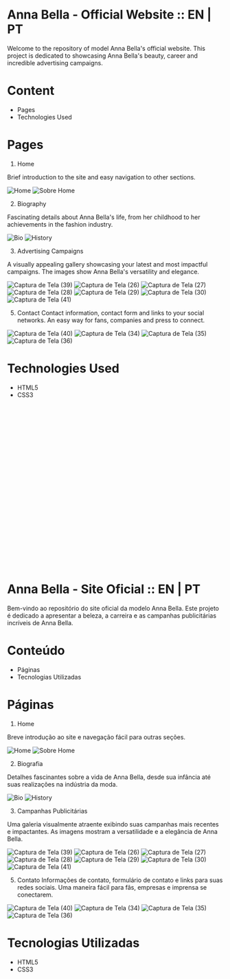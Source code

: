 # Anna Bella - Official Website :: EN | PT
Welcome to the repository of model Anna Bella's official website. This project is dedicated to showcasing Anna Bella's beauty, career and incredible advertising campaigns.
<br>
# Content
* Pages
* Technologies Used

# Pages
1. Home
   
Brief introduction to the site and easy navigation to other sections.<br>

![Home](https://github.com/Vitorialuz229/ProjetoAnna-Bella/assets/110250731/e88d8d5b-b7ee-440e-abbc-805c6edc4670)
![Sobre Home](https://github.com/Vitorialuz229/ProjetoAnna-Bella/assets/110250731/f44e1680-454d-485c-9d2b-8537e533ad2e)

2. Biography
   
Fascinating details about Anna Bella's life, from her childhood to her achievements in the fashion industry.<br>

![Bio](https://github.com/Vitorialuz229/ProjetoAnna-Bella/assets/110250731/80eaa163-4246-451d-b1a8-e3a9f032baff)
![History](https://github.com/Vitorialuz229/ProjetoAnna-Bella/assets/110250731/23fe9e60-f713-4541-b4b9-2f55789d06d3)

3. Advertising Campaigns
   
A visually appealing gallery showcasing your latest and most impactful campaigns. The images show Anna Bella's versatility and elegance.<br>

![Captura de Tela (39)](https://github.com/Vitorialuz229/ProjetoAnna-Bella/assets/110250731/f1fb6f9a-6fc0-4498-a422-c2d1cdfcd11b)
![Captura de Tela (26)](https://github.com/Vitorialuz229/ProjetoAnna-Bella/assets/110250731/aa832366-71fb-42f8-8280-d1e3ef9e57fa)
![Captura de Tela (27)](https://github.com/Vitorialuz229/ProjetoAnna-Bella/assets/110250731/86e50851-79ca-4be8-a639-8286a11b3053)
![Captura de Tela (28)](https://github.com/Vitorialuz229/ProjetoAnna-Bella/assets/110250731/a6e62bd4-b740-4282-a235-e4ed0dd82e06)
![Captura de Tela (29)](https://github.com/Vitorialuz229/ProjetoAnna-Bella/assets/110250731/ca6af372-51b1-4763-b9c1-af6368d85cb8)
![Captura de Tela (30)](https://github.com/Vitorialuz229/ProjetoAnna-Bella/assets/110250731/67886659-1502-4212-b777-ac12f89ed807)
![Captura de Tela (41)](https://github.com/Vitorialuz229/ProjetoAnna-Bella/assets/110250731/157e53e8-2f02-43ca-bada-981ea61fd987)

5. Contact
Contact information, contact form and links to your social networks. An easy way for fans, companies and press to connect.<br>

![Captura de Tela (40)](https://github.com/Vitorialuz229/ProjetoAnna-Bella/assets/110250731/ccd36017-1a63-4318-bed9-9a5cc7dde8ac)
![Captura de Tela (34)](https://github.com/Vitorialuz229/ProjetoAnna-Bella/assets/110250731/247b99ae-784b-4922-afcb-fd37f79619ad)
![Captura de Tela (35)](https://github.com/Vitorialuz229/ProjetoAnna-Bella/assets/110250731/4120949f-0a2a-4883-97ef-86977e51113d)
![Captura de Tela (36)](https://github.com/Vitorialuz229/ProjetoAnna-Bella/assets/110250731/5d536707-26d7-49ec-af62-1bf067724921)

# Technologies Used
* HTML5
* CSS3
<br>
<br>
<br>
<br>
<br>
<br>
<br>
<br>
<br>
<br>
<br>
<br>
<br>
<br>
<br>
<br>
<br>
<br>
<br>
<br>
<br>
<br>




# Anna Bella - Site Oficial :: EN | PT
Bem-vindo ao repositório do site oficial da modelo Anna Bella. Este projeto é dedicado a apresentar a beleza, a carreira e as campanhas publicitárias incríveis de Anna Bella.
<br> 
# Conteúdo
* Páginas
* Tecnologias Utilizadas

# Páginas
1. Home
   
Breve introdução ao site e navegação fácil para outras seções.

![Home](https://github.com/Vitorialuz229/ProjetoAnna-Bella/assets/110250731/e88d8d5b-b7ee-440e-abbc-805c6edc4670)
![Sobre Home](https://github.com/Vitorialuz229/ProjetoAnna-Bella/assets/110250731/f44e1680-454d-485c-9d2b-8537e533ad2e)

2. Biografia
   
Detalhes fascinantes sobre a vida de Anna Bella, desde sua infância até suas realizações na indústria da moda.<br>

![Bio](https://github.com/Vitorialuz229/ProjetoAnna-Bella/assets/110250731/80eaa163-4246-451d-b1a8-e3a9f032baff)
![History](https://github.com/Vitorialuz229/ProjetoAnna-Bella/assets/110250731/23fe9e60-f713-4541-b4b9-2f55789d06d3)

3. Campanhas Publicitárias
   
Uma galeria visualmente atraente exibindo suas campanhas mais recentes e impactantes. As imagens mostram a versatilidade e a elegância de Anna Bella.<br>

![Captura de Tela (39)](https://github.com/Vitorialuz229/ProjetoAnna-Bella/assets/110250731/f1fb6f9a-6fc0-4498-a422-c2d1cdfcd11b)
![Captura de Tela (26)](https://github.com/Vitorialuz229/ProjetoAnna-Bella/assets/110250731/aa832366-71fb-42f8-8280-d1e3ef9e57fa)
![Captura de Tela (27)](https://github.com/Vitorialuz229/ProjetoAnna-Bella/assets/110250731/86e50851-79ca-4be8-a639-8286a11b3053)
![Captura de Tela (28)](https://github.com/Vitorialuz229/ProjetoAnna-Bella/assets/110250731/a6e62bd4-b740-4282-a235-e4ed0dd82e06)
![Captura de Tela (29)](https://github.com/Vitorialuz229/ProjetoAnna-Bella/assets/110250731/ca6af372-51b1-4763-b9c1-af6368d85cb8)
![Captura de Tela (30)](https://github.com/Vitorialuz229/ProjetoAnna-Bella/assets/110250731/67886659-1502-4212-b777-ac12f89ed807)
![Captura de Tela (41)](https://github.com/Vitorialuz229/ProjetoAnna-Bella/assets/110250731/157e53e8-2f02-43ca-bada-981ea61fd987)

5. Contato
Informações de contato, formulário de contato e links para suas redes sociais. Uma maneira fácil para fãs, empresas e imprensa se conectarem.<br>

![Captura de Tela (40)](https://github.com/Vitorialuz229/ProjetoAnna-Bella/assets/110250731/ccd36017-1a63-4318-bed9-9a5cc7dde8ac)
![Captura de Tela (34)](https://github.com/Vitorialuz229/ProjetoAnna-Bella/assets/110250731/247b99ae-784b-4922-afcb-fd37f79619ad)
![Captura de Tela (35)](https://github.com/Vitorialuz229/ProjetoAnna-Bella/assets/110250731/4120949f-0a2a-4883-97ef-86977e51113d)
![Captura de Tela (36)](https://github.com/Vitorialuz229/ProjetoAnna-Bella/assets/110250731/5d536707-26d7-49ec-af62-1bf067724921)

# Tecnologias Utilizadas
* HTML5
* CSS3
